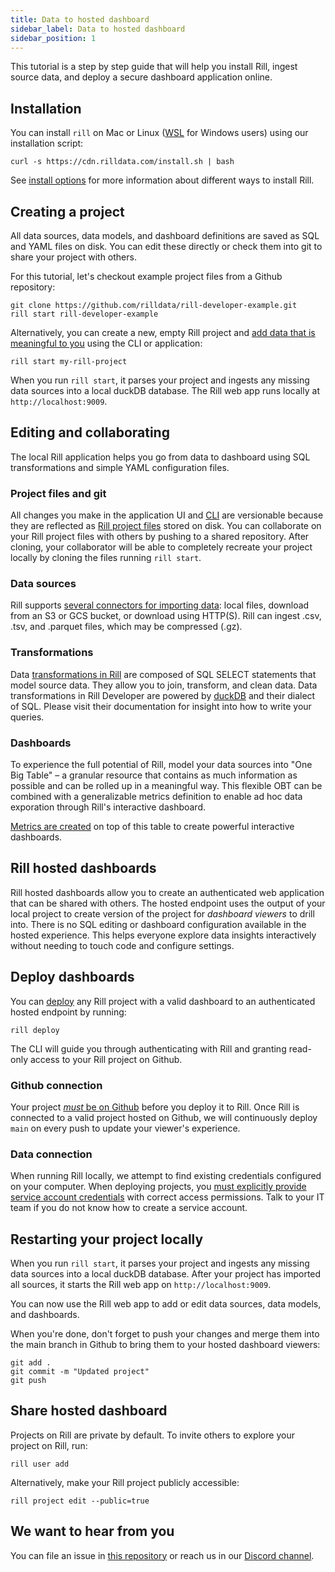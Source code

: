 ```yaml
---
title: Data to hosted dashboard
sidebar_label: Data to hosted dashboard
sidebar_position: 1
---
```


This tutorial is a step by step guide that will help you install Rill, ingest source data, and deploy a secure dashboard application online.


## Installation

You can install `rill` on Mac or Linux ([WSL](https://learn.microsoft.com/en-us/windows/wsl/install) for Windows users) using our installation script:

```
curl -s https://cdn.rilldata.com/install.sh | bash
```

See [install options](../develop/install.md) for more information about different ways to install Rill.

## Creating a project

All data sources, data models, and dashboard definitions are saved as SQL and YAML files on disk. You can edit these directly or check them into git to share your project with others.

For this tutorial, let's checkout example project files from a Github repository:

```
git clone https://github.com/rilldata/rill-developer-example.git
rill start rill-developer-example
```

Alternatively, you can create a new, empty Rill project and [add data that is meaningful to you](../develop/import-data) using the CLI or application:

```
rill start my-rill-project
```


When you run `rill start`, it parses your project and ingests any missing data sources into a local duckDB database. The Rill web app runs locally at `http://localhost:9009`.

## Editing and collaborating

The local Rill application helps you go from data to dashboard using SQL transformations and simple YAML configuration files.


### Project files and git
All changes you make in the application UI and [CLI](../reference/cli/cli.md) are versionable because they are reflected as [Rill project files](../reference/project-files) stored on disk. You can collaborate on your Rill project files with others by pushing to a shared repository. After cloning, your collaborator will be able to completely recreate your project locally by cloning the files running `rill start`.

### Data sources

Rill supports [several connectors for importing data](../develop/import-data): local files, download from an S3 or GCS bucket, or download using HTTP(S). Rill can ingest .csv, .tsv, and .parquet files, which may be compressed (.gz). 


### Transformations

Data [transformations in Rill](../develop/sql-models) are composed of SQL SELECT statements that model source data. They allow you to join, transform, and clean data. Data transformations in Rill Developer are powered by [duckDB](https://duckdb.org/docs/) and their dialect of SQL. Please visit their documentation for insight into how to write your queries.


### Dashboards
To experience the full potential of Rill, model your data sources into "One Big Table" – a granular resource that contains as much information as possible and can be rolled up in a meaningful way. This flexible OBT can be combined with a generalizable metrics definition to enable ad hoc data exporation through Rill's interactive dashboard.

[Metrics are created](../develop/metrics-dashboard) on top of this table to create powerful interactive dashboards.

## Rill hosted dashboards

Rill hosted dashboards allow you to create an authenticated web application that can be shared with others. The hosted endpoint uses the output of your local project to create version of the project for _dashboard viewers_ to drill into. There is no SQL editing or dashboard configuration available in the hosted experience. This helps everyone explore data insights interactively without needing to touch code and configure settings.

## Deploy dashboards

You can [deploy](../deploy/existing-project) any Rill project with a valid dashboard to an authenticated hosted endpoint by running:

```
rill deploy
```

The CLI will guide you through authenticating with Rill and granting read-only access to your Rill project on Github.

### Github connection

Your project [_must_ be on Github](../deploy/existing-project) before you deploy it to Rill. Once Rill is connected to a valid project hosted on Github, we will continuously deploy `main` on every push to update your viewer's experience.


### Data connection

When running Rill locally, we attempt to find existing credentials configured on your computer. When deploying projects, you [must explicitly provide service account credentials](/deploy/configure-connector-credentials) with correct access permissions. Talk to your IT team if you do not know how to create a service account.


## Restarting your project locally
When you run `rill start`, it parses your project and ingests any missing data sources into a local duckDB database. After your project has imported all sources, it starts the Rill web app on `http://localhost:9009`.

You can now use the Rill web app to add or edit data sources, data models, and dashboards. 

When you're done, don't forget to push your changes and merge them into the main branch in Github to bring them to your hosted dashboard viewers:

```
git add .
git commit -m "Updated project"
git push
```

## Share hosted dashboard

Projects on Rill are private by default. To invite others to explore your project on Rill, run:
```
rill user add
```

Alternatively, make your Rill project publicly accessible:
```
rill project edit --public=true
```

## We want to hear from you

You can file an issue in [this repository](https://github.com/rilldata/rill-developer/issues/new/choose) or reach us in our [Discord channel](https://bit.ly/3unvA05). 
